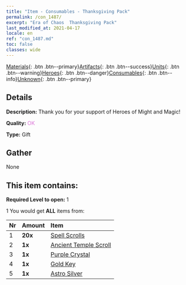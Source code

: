 ```yaml
---
title: "Item - Consumables - Thanksgiving Pack"
permalink: /con_1487/
excerpt: "Era of Chaos  Thanksgiving Pack"
last_modified_at: 2021-04-17
locale: en
ref: "con_1487.md"
toc: false
classes: wide
---
```

 [Materials](/Items/){: .btn .btn--primary}[Artifacts](/Items/Artifacts/){: .btn .btn--success}[Units](/Items/Units/){: .btn .btn--warning}[Heroes](/Items/Heroes/){: .btn .btn--danger}[Consumables](/Items/Consumables/){: .btn .btn--info}[Unknown](/Items/Unknown/){: .btn .btn--primary}

## Details
 **Description:** Thank you for your support of Heroes of Might and Magic!

 **Quality:** <span style="color: #DA70D6">OK</span>

 **Type:** Gift

## Gather

  None

## This item contains:

 **Required Level to open:** 1

 1 You would get **ALL** items  from:

  | Nr | Amount |     Item    |
  |:---|:-------|:------------|
  | 1 |  **20x** | [Spell Scrolls](/Items/con_694/) |  | 
  | 2 |  **1x** | [Ancient Temple Scroll](/Items/con_697/) |  | 
  | 3 |  **1x** | [Purple Crystal](/Items/con_720/) |  | 
  | 4 |  **1x** | [Gold Key](/Items/con_783/) |  | 
  | 5 |  **1x** | [Astro Silver](/Items/con_969/) |  | 
